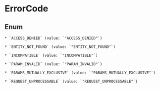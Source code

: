 
# ErrorCode

## Enum


    * `ACCESS_DENIED` (value: `"ACCESS_DENIED"`)

    * `ENTITY_NOT_FOUND` (value: `"ENTITY_NOT_FOUND"`)

    * `INCOMPATIBLE` (value: `"INCOMPATIBLE"`)

    * `PARAM_INVALID` (value: `"PARAM_INVALID"`)

    * `PARAMS_MUTUALLY_EXCLUSIVE` (value: `"PARAMS_MUTUALLY_EXCLUSIVE"`)

    * `REQUEST_UNPROCESSABLE` (value: `"REQUEST_UNPROCESSABLE"`)




